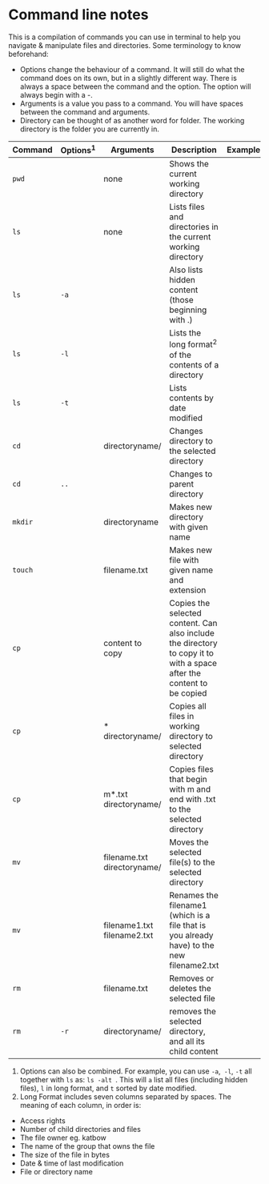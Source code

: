 # Command line notes
This is a compilation of commands you can use in terminal to help you navigate & manipulate files and directories. Some terminology to know beforehand: 
-  Options change the behaviour of a command. It will still do what the command does on its own, but in a slightly different way. There is always a space between the command and the option. The option will always begin with a -.
-  Arguments is a value you pass to a command. You will have spaces between the command and arguments.
-  Directory can be thought of as another word for folder. The working directory is the folder you are currently in.

| Command | Options<sup>1</sup> | Arguments | Description | Examples |
|---------|---------|-----------|-------------|----------|
| `pwd` | | none | Shows the current working directory | |
| `ls` | | none | Lists files and directories in the current working directory| |
| `ls` | `-a` | | Also lists hidden content (those beginning with .) | |
| `ls` | `-l` | | Lists the long format<sup>2</sup> of the contents of a directory| |
| `ls` | `-t` | | Lists contents by date modified | |
| `cd` | | directoryname/ | Changes directory to the selected directory | |
| `cd` | `..` | | Changes to parent directory | |
| `mkdir` | | directoryname | Makes new directory with given name | |
| `touch` | | filename.txt | Makes new file with given name and extension | |
| `cp` | | content to copy | Copies the selected content. Can also include the directory to copy it to with a space after the content to be copied | | 
| `cp` | | * directoryname/ | Copies all files in working directory to selected directory| |
| `cp` | | m*.txt directoryname/ | Copies files that begin with m and end with .txt to the selected directory | |
| `mv` | | filename.txt directoryname/ | Moves the selected file(s) to the selected directory | |
| `mv` | | filename1.txt filename2.txt | Renames the filename1 (which is a file that is you already have) to the new filename2.txt | |
| `rm` | | filename.txt | Removes or deletes the selected file | |
| `rm` | `-r` | directoryname/ | removes the selected directory, and all its child content | |

1. Options can also be combined. For example, you can use ```-a```,``` -l```, ```-t``` all together with ```ls``` as: ```ls -alt ```. This will ```a``` list all files (including hidden files), ```l``` in long format, and ```t``` sorted by date modified.
2. Long Format includes seven columns separated by spaces. The meaning of each column, in order is:

- Access rights
- Number of child directories and files
- The file owner eg. katbow
- The name of the group that owns the file
- The size of the file in bytes
- Date & time of last modification
- File or directory name


